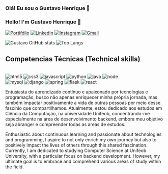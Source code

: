 ### Olá! Eu sou o Gustavo Henrique 👋

### Hello! I'm Gustavo Henrique 👋

[![Portifólio](https://img.shields.io/badge/website-000000?style=for-the-badge&logo=About.me&logoColor=white)](https://gustavohenriquet.github.io)
[![Linkedin](https://img.shields.io/badge/LinkedIn-0077B5?style=for-the-badge&logo=linkedin&logoColor=white)](https://www.linkedin.com/in/gustavo-henrique-tomaz-0a7a97242/)
[![Instagram](https://img.shields.io/badge/Instagram-E4405F?style=for-the-badge&logo=instagram&logoColor=white)](https://www.instagram.com/gsxtav/)
[![Gmail](https://img.shields.io/badge/Gmail-D14836?style=for-the-badge&logo=gmail&logoColor=white)](https://mail.google.com/mail/u/0/#inbox?compose=CllgCHrgmVbwBhFfQZKbJqpzGfNKstznnJJSClzLjdwgZrRHsxbHcqDmsqVBrNKRkQNjrblgNnq)

![Gustavo GitHub stats](https://github-readme-stats.vercel.app/api?username=gustavohenriqueT&show_icons=true&theme=radical)
![Top Langs](https://github-readme-stats.vercel.app/api/top-langs/?username=gustavohenriqueT&layout=compact&theme=radical )

## Competencias Técnicas (Technical skills)
<div style="display: inline_block"><br/>
  <img aling= "center "alt="html5" src="https://img.shields.io/badge/HTML5-E34F26?style=for-the-badge&logo=html5&logoColor=white"/>
  <img aling= "center "alt="css3" src="https://img.shields.io/badge/CSS3-1572B6?style=for-the-badge&logo=css3&logoColor=white"/>
  <img aling= "center "alt="javascript" src="https://img.shields.io/badge/JavaScript-F7DF1E?style=for-the-badge&logo=javascript&logoColor=black"/>
  <img aling= "center "alt="python" src="https://img.shields.io/badge/Python-14354C?style=for-the-badge&logo=python&logoColor=white"/>
  <img aling= "center "alt="java" src="https://img.shields.io/badge/Java-ED8B00?style=for-the-badge&logo=openjdk&logoColor=white"/>
  <img aling= "center "alt="node" src="https://img.shields.io/badge/Node.js-43853D?style=for-the-badge&logo=node.js&logoColor=white"/>
</div>
<div>
  <img aling= "center "alt="mysql" src="https://img.shields.io/badge/MySQL-00000F?style=for-the-badge&logo=mysql&logoColor=white"/>
  <img aling= "center "alt="django" src="https://img.shields.io/badge/Django-092E20?style=for-the-badge&logo=django&logoColor=white"/>
  <img aling= "center "alt="spring" src="https://img.shields.io/badge/Spring-6DB33F?style=for-the-badge&logo=spring&logoColor=white"/> 
  <img aling= "center "alt="flask" src="https://img.shields.io/badge/Flask-000000?style=for-the-badge&logo=flask&logoColor=white"/>
  <img aling= "center "alt="react" src="https://img.shields.io/badge/React-20232A?style=for-the-badge&logo=react&logoColor=61DAFB"/>
</div>


Entusiasta do aprendizado contínuo e apaixonado por tecnologias e programação, busco não apenas enriquecer minha própria jornada, mas também impactar positivamente a vida de outras pessoas por meio desse fascínio que compartilhamos. Atualmente, estou dedicado aos estudos em Ciência da Computação, na universidade Unifeob, concentrando-me especialmente na área de desenvolvimento backend, embora meu objetivo seja abranger e compreender todas as areas de estudos.

Enthusiastic about continuous learning and passionate about technologies and programming, I aspire to not only enrich my own journey but also to positively impact the lives of others through this shared fascination. Currently, I am dedicated to studying Computer Science at Unifeob University, with a particular focus on backend development. However, my ultimate goal is to embrace and comprehend various areas of study within the field.
